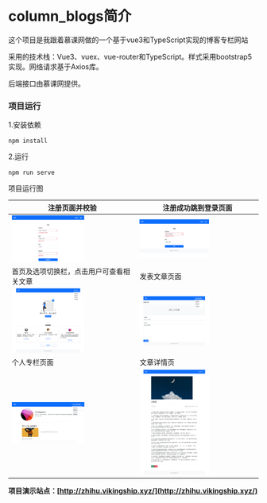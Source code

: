 # column_blogs简介
这个项目是我跟着慕课网做的一个基于vue3和TypeScript实现的博客专栏网站

采用的技术栈：Vue3、vuex、vue-router和TypeScript。样式采用bootstrap5实现。网络请求基于Axios库。

后端接口由慕课网提供。



### 项目运行

1.安装依赖

```
npm install
```

2.运行

```
npm run serve
```



项目运行图

| 注册页面并校验                                     | 注册成功跳到登录页面                                   |
| -------------------------------------------------- | ------------------------------------------------------ |
| <img src="yunxing_images/01注册页面.png"  width="60%"/>        | <img src="yunxing_images/02注册成功跳到登录页面.png"  width="60%"/> |
| 首页及选项切换栏，点击用户可查看相关文章           | 发表文章页面                                           |
| <img src="yunxing_images/03首页及选项切换栏.png" width="60%"/> | <img src="yunxing_images/04发表文章页面.png"  width="60%"/>        |
| 个人专栏页面                                       | 文章详情页                                             |
| <img src="yunxing_images/05个人专栏页面.png"  width="60%"/>    | <img src="yunxing_images/06文章详情页.png" width="60%" />          |

**项目演示站点：[http://zhihu.vikingship.xyz/](http://zhihu.vikingship.xyz/)**
